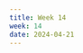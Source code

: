 ```yaml
---
title: Week 14
week: 14
date: 2024-04-21
---
```


<!-- - Lab 11 is due Sunday at 11:59 PM.
- Vitamin 12 is due Sunday at 11:59 PM. -->
